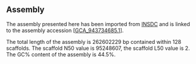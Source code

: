 **Assembly**
--------

The assembly presented here has been imported from [INSDC](http://www.insdc.org) and is linked to the assembly accession [[GCA\_943734685.1](http://www.ebi.ac.uk/ena/data/view/GCA_943734685.1)].

The total length of the assembly is 262602229 bp contained within 128 scaffolds.
The scaffold N50 value is 95248607, the scaffold L50 value is 2.
The GC% content of the assembly is 44.5%.
